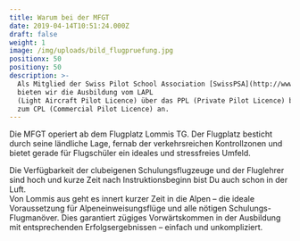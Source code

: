 ```yaml
---
title: Warum bei der MFGT
date: 2019-04-14T10:51:24.000Z
draft: false
weight: 1
image: /img/uploads/bild_flugpruefung.jpg
positionx: 50
positiony: 50
description: >-
  Als Mitglied der Swiss Pilot School Association [SwissPSA](http://www.swisspsa.ch)
  bieten wir die Ausbildung vom LAPL
  (Light Aircraft Pilot Licence) über das PPL (Private Pilot Licence) bis hin
  zum CPL (Commercial Pilot Licence) an.
---
```

Die MFGT operiert ab dem Flugplatz Lommis TG. Der Flugplatz besticht durch seine ländliche Lage, fernab der verkehrsreichen Kontrollzonen und bietet gerade für Flugschüler ein ideales und stressfreies Umfeld.

Die Verfügbarkeit der clubeigenen Schulungsflugzeuge und der Fluglehrer sind hoch und kurze Zeit nach Instruktionsbeginn bist Du auch schon in der Luft. \
Von Lommis aus geht es innert kurzer Zeit in die Alpen – die ideale Voraussetzung für Alpeneinweisungsflüge und alle nötigen Schulungs-Flugmanöver. Dies garantiert zügiges Vorwärtskommen in der Ausbildung mit entsprechenden Erfolgsergebnissen – einfach und unkompliziert.
